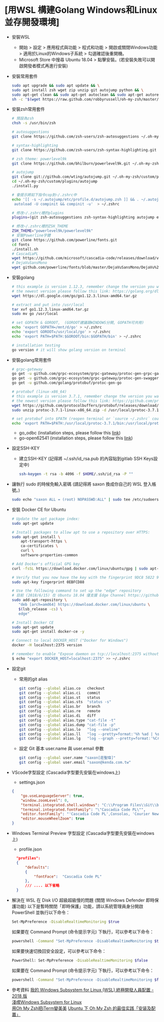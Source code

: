 # [用WSL 構建Golang Windows和Linux並存開發環境]

- 安裝WSL
  - 開始 > 設定 >  應用程式與功能 > 程式和功能 > 開啟或關閉Windows功能 > 適用於Linux的Windows子系統 > 勾選確認後重開機。
  - Microsoft Store 中搜尋 Ubuntu 18.04 > 點擊安裝。(若安裝失敗可以開啟開發者模式再進行安裝)
- 安裝常用套件
  ```sh
  sudo apt upgrade && sudo apt update && \
  sudo apt install zsh wget zip unzip git autojump python && \
  sudo apt-get clean && sudo apt-get autoclean && sudo apt-get autoremove  
  sh -c "$(wget https://raw.github.com/robbyrussell/oh-my-zsh/master/tools/install.sh -O -)"
  ```
- 安裝zsh常用套件
  ```sh
  # 預設為zsh
  chsh -s /usr/bin/zsh

  # autosuggestions
  git clone https://github.com/zsh-users/zsh-autosuggestions ~/.oh-my-zsh/custom/plugins/zsh-autosuggestions
  
  # syntax-highlighting
  git clone https://github.com/zsh-users/zsh-syntax-highlighting.git ~/.oh-my-zsh/custom/plugins/zsh-syntax-highlighting
  
  # zsh theme: powerlevel9k
  git clone https://github.com/bhilburn/powerlevel9k.git ~/.oh-my-zsh/custom/themes/powerlevel9k

  # autojump
  git clone git://github.com/wting/autojump.git ~/.oh-my-zsh/custom/plugins/autojump  
  cd ~/.oh-my-zsh/custom/plugins/autojump
  ./install.py

  # 會提示將如下指令cop到~/.zshrc中
  echo '[[ -s ~/.autojump/etc/profile.d/autojump.zsh ]] && . ~/.autojump/etc/profile.d/autojump.zsh
   autoload -U compinit && compinit -u'  > ~/.zshrc

  # 修改~/.zshrc裡的plugins
  plugins=(git zsh-autosuggestions zsh-syntax-highlighting autojump extract)
  
  # 修改~/.zshrc裡的ZSH_THEME
  ZSH_THEME="powerlevel9k/powerlevel9k"
  # 安裝Powerline字體
  git clone https://github.com/powerline/fonts.git
  cd fonts
  ./install.sh
  # CascadiaPL
  wget https://github.com/microsoft/cascadia-code/releases/download/v1911.21/CascadiaPL.ttf -O ~/.local/share/fonts/CascadiaPL.ttf
  # DejaVuSansMono
  wget github.com/powerline/fonts/blob/master/DejaVuSansMono/DejaVu%20Sans%20Mono%20for%20Powerline.ttf -O ~/.local/share/fonts/DejaVu%20Sans%20Mono%20for%20Powerline.ttf
  ```
- 安裝golang
    ```sh
    # this example is version 1.12.3, remember change the version you want
    # the newest version please follow this link: https://golang.org/dl/
    wget https://dl.google.com/go/go1.12.3.linux-amd64.tar.gz

    # extract and put into /usr/local
    tar xvf go1.12.3.linux-amd64.tar.gz
    sudo mv go /usr/local

    # set GOPATH & GOROOT,  (GOROOT建議跟WINDOWS分開, GOPATH可共用)
    echo 'export GOPATH=/mnt/d/go' > ~/.zshrc
    echo 'export GOROOT=/usr/local/go' > ~/.zshrc
    echo 'export PATH=$PATH:$GOROOT/bin:$GOPATH/bin' > ~/.zshrc

    # installation testing
    go version # it will show golang version on terminal
    ```
- 安裝golang常用套件
    ```sh
    # grpc-gateway
    go get -u github.com/grpc-ecosystem/grpc-gateway/protoc-gen-grpc-gateway
    go get -u github.com/grpc-ecosystem/grpc-gateway/protoc-gen-swagger
    go get -u github.com/golang/protobuf/protoc-gen-go

    # protobuf (linux-x86_64)
    # this example is version 3.7.1, remember change the version you want
    # the newest version please follow this link: https://github.com/protocolbuffers/protobuf/releases
    wget https://github.com/protocolbuffers/protobuf/releases/download/v3.7.1/protoc-3.7.1-linux-x86_64.zip
    sudo unzip protoc-3.7.1-linux-x86_64.zip -d /usr/local/protoc-3.7.1

    # set protobuf into $PATH (reopen terminal or `source ~/.zshrc` could active environment variable)
    echo 'export PATH=$PATH:/usr/local/protoc-3.7.1/bin:/usr/local/protoc-3.7.1/include' > ~/.zshrc
    ```
  - go_odbc (installation steps, please follow this [link](https://gitlab.kenda.com.tw/playground/go_odbc/blob/master/Dockerfile))
  - go-open62541 (installation steps, please follow this [link](https://gitlab.kenda.com.tw/kenda/plink/blob/master/go-opc-client/Dockerfile))

- 設定SSH-KEY
  - 建立SSH-KEY (記得將 ~/.ssh/id_rsa.pub 的內容貼到gitlab SSH Keys設定中)
    ```sh
    ssh-keygen -t rsa -b 4096 -f $HOME/.ssh/id_rsa -P ""
    ```
- 讓執行 sudo 的時候免輸入密碼  (請記得將 saxon 換成你自己的 WSL 登入帳號。)
   ```sh
  sudo echo "saxon ALL = (root) NOPASSWD:ALL" | sudo tee /etc/sudoers.d/saxon
  ```  
- 安裝 Docker CE for Ubuntu  
  ```sh
  # Update the apt package index:
  sudo apt-get update

  # Install packages to allow apt to use a repository over HTTPS:
  sudo apt-get install \
      apt-transport-https \
      ca-certificates \
      curl \
      software-properties-common

  # Add Docker's official GPG key
  curl -fsSL https://download.docker.com/linux/ubuntu/gpg | sudo apt-key add -

  # Verify that you now have the key with the fingerprint 9DC8 5822 9FC7 DD38 854A E2D8 8D81 803C 0EBF CD88, by searching for the last   8 characters of the fingerprint.
  sudo apt-key fingerprint 0EBFCD88

  # Use the following command to set up the "edge" repository
  # 目前 (2018/6/15) 在 Ubuntu 18.04 僅支援 Edge Channel https://github.com/docker/for-linux/issues/290
  sudo add-apt-repository \
     "deb [arch=amd64] https://download.docker.com/linux/ubuntu \
     $(lsb_release -cs) \
     edge"

  # Install Docker CE
  sudo apt-get update
  sudo apt-get install docker-ce -y
  
  # Connect to local DOCKER_HOST ("Docker for Windows")
  docker -H localhost:2375 version

  # remember to enable "Expose daemon on tcp://localhost:2375 without TLS
  $ echo "export DOCKER_HOST=localhost:2375" >> ~/.zshrc
  ```
- 設定git  
  - 常用的git alias
    ```sh
    git config --global alias.co   checkout
    git config --global alias.ci   commit
    git config --global alias.st   status
    git config --global alias.sts  "status -s"
    git config --global alias.br   branch
    git config --global alias.re   remote
    git config --global alias.di   diff
    git config --global alias.type "cat-file -t"
    git config --global alias.dump "cat-file -p"
    git config --global alias.lo   "log --oneline"
    git config --global alias.ll   "log --pretty=format:'%h %ad | %s%d [%Cgreen%an%Creset]' --graph --date=short"
    git config --global alias.lg   "log --graph --pretty=format:'%Cred%h%Creset %ad |%C(yellow)%d%Creset %s %Cgreen(%cr)%Creset  [%Cgreen%an%Creset]' --abbrev-commit --date=short"
    ```
  - 設定 Git 基本 user.name 與 user.email 參數
    ```sh
    git config --global user.name "saxon[莊聖瑋]"
    git config --global user.email "saxon@kenda.com.tw"
    ```
	
- VScode字型設定 (Cascadia字型要先安裝在windows上)
  - settings.json
  ```json
  {
      "go.useLanguageServer": true,
      "window.zoomLevel": 0,
      "terminal.integrated.shell.windows": "C:\\Program Files\\Git\\bin\\bash.exe",
      "terminal.integrated.fontFamily": "\"Cascadia Code PL\"",
      "editor.fontFamily": "'Cascadia Code PL',Consolas, 'Courier New', monospace",
      "editor.mouseWheelZoom": true
  }
  ```
- Windows Terminal Preview 字型設定 (Cascadia字型要先安裝在windows上)
  - profile.json
  ```json
    "profiles":
    {
        "defaults":
        {
            "fontFace":  "Cascadia Code PL"
        },
		/// .... 以下省略
	}
  ```

- 解決在 WSL 在 Disk I/O 超級超級慢的問題 (關閉 Windows Defender 即時保護功能)
  以下是暫時關閉「即時保護」功能，請以系統管理員身分開啟 PowerShell 並執行以下命令：
  ```sh
  Set-MpPreference -DisableRealtimeMonitoring $true
  ```
  如果要在 Command Prompt (命令提示字元) 下執行，可以參考以下命令：
  ```sh
  powershell -Command "Set-MpPreference -DisableRealtimeMonitoring $true"
  ```
  如果要快速切換回安全設定，可以參考以下命令：
  ```sh
  PowerShell: Set-MpPreference -DisableRealtimeMonitoring $false
  ```
  如果要在 Command Prompt (命令提示字元) 下執行，可以參考以下命令：
  ```sh
  powershell -Command "Set-MpPreference -DisableRealtimeMonitoring $false"
  ```
- 參考資料
  [我的 Windows Subsystem for Linux (WSL) 終極開發人員配置 - 2018 版](https://blog.miniasp.com/post/2018/06/15/My-Windows-Subsystem-for-Linux-WSL-Setup-2018)  
  [淺嚐Windows Subsystem for Linux](https://crzidea.com/2016/11/30/start-using-windows-subsystem-for-linux/)  
  [用Oh My Zsh把iTerm變美美](https://medium.com/@hazelwu/%E7%94%A8oh-my-zsh%E6%8A%8Aiterm%E8%AE%8A%E7%BE%8E%E7%BE%8E-8a18daa8eac) 
  [Ubuntu 下 Oh My Zsh 的最佳实践「安装及配置」](https://segmentfault.com/a/1190000015283092)
